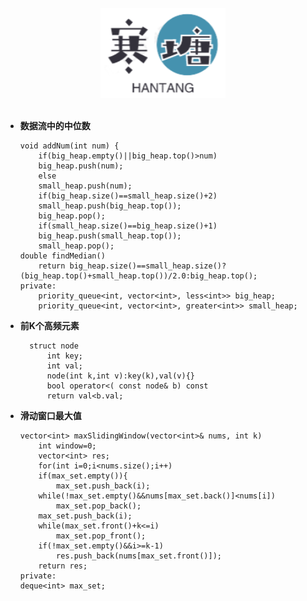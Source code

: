 <br>

<div align="center">
    <img src="logo.jpg" width="200px">
</div>

<br>

-	**数据流中的中位数**



		void addNum(int num) {
		    if(big_heap.empty()||big_heap.top()>num)
			big_heap.push(num);
		    else
			small_heap.push(num);
		    if(big_heap.size()==small_heap.size()+2)
			small_heap.push(big_heap.top());
			big_heap.pop();
		    if(small_heap.size()==big_heap.size()+1)
			big_heap.push(small_heap.top());
			small_heap.pop();
		double findMedian() 
		    return big_heap.size()==small_heap.size()?(big_heap.top()+small_heap.top())/2.0:big_heap.top();
		private:
		    priority_queue<int, vector<int>, less<int>> big_heap;
			priority_queue<int, vector<int>, greater<int>> small_heap;
- **前K个高频元素**

		struct node
		    int key;
		    int val;
		    node(int k,int v):key(k),val(v){}
		    bool operator<( const node& b) const
			return val<b.val;




-	**滑动窗口最大值**



		vector<int> maxSlidingWindow(vector<int>& nums, int k)
		    int window=0;
		    vector<int> res;
		    for(int i=0;i<nums.size();i++)
			if(max_set.empty()){
			    max_set.push_back(i);
			while(!max_set.empty()&&nums[max_set.back()]<nums[i])
			    max_set.pop_back();
			max_set.push_back(i);
			while(max_set.front()+k<=i)
			    max_set.pop_front();
			if(!max_set.empty()&&i>=k-1)
			    res.push_back(nums[max_set.front()]);
		    return res;
		private:
		deque<int> max_set;
